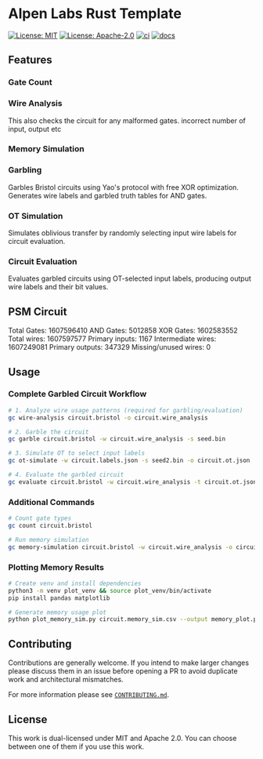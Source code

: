 # Alpen Labs Rust Template

[![License: MIT](https://img.shields.io/badge/License-MIT-blue.svg)](https://opensource.org/licenses/MIT)
[![License: Apache-2.0](https://img.shields.io/badge/License-Apache-blue.svg)](https://opensource.org/licenses/apache-2-0)
[![ci](https://github.com/alpenlabs/rust-template/actions/workflows/lint.yml/badge.svg?event=push)](https://github.com/alpenlabs/rust-template/actions)
[![docs](https://img.shields.io/badge/docs-docs.rs-orange)](https://docs.rs/rust-template)


## Features

### Gate Count

### Wire Analysis

  This also checks the circuit for any malformed gates. incorrect number of input, output etc

### Memory Simulation

### Garbling

  Garbles Bristol circuits using Yao's protocol with free XOR optimization. Generates wire labels and garbled truth tables for AND gates.

### OT Simulation

  Simulates oblivious transfer by randomly selecting input wire labels for circuit evaluation.

### Circuit Evaluation

  Evaluates garbled circuits using OT-selected input labels, producing output wire labels and their bit values.

## PSM Circuit

Total Gates: 1607596410
AND Gates: 5012858
XOR Gates: 1602583552
Total wires: 1607597577
Primary inputs: 1167
Intermediate wires: 1607249081
Primary outputs: 347329
Missing/unused wires: 0

## Usage

### Complete Garbled Circuit Workflow

```bash
# 1. Analyze wire usage patterns (required for garbling/evaluation)
gc wire-analysis circuit.bristol -o circuit.wire_analysis

# 2. Garble the circuit
gc garble circuit.bristol -w circuit.wire_analysis -s seed.bin

# 3. Simulate OT to select input labels  
gc ot-simulate -w circuit.labels.json -s seed2.bin -o circuit.ot.json

# 4. Evaluate the garbled circuit
gc evaluate circuit.bristol -w circuit.wire_analysis -t circuit.ot.json -g circuit.garbled -o circuit.eval.json
```

### Additional Commands

```bash
# Count gate types
gc count circuit.bristol

# Run memory simulation
gc memory-simulation circuit.bristol -w circuit.wire_analysis -o circuit.memory_sim.csv
```

### Plotting Memory Results

```bash
# Create venv and install dependencies
python3 -m venv plot_venv && source plot_venv/bin/activate
pip install pandas matplotlib

# Generate memory usage plot
python plot_memory_sim.py circuit.memory_sim.csv --output memory_plot.png
```

## Contributing

Contributions are generally welcome.
If you intend to make larger changes please discuss them in an issue
before opening a PR to avoid duplicate work and architectural mismatches.

For more information please see [`CONTRIBUTING.md`](/CONTRIBUTING.md).

## License

This work is dual-licensed under MIT and Apache 2.0.
You can choose between one of them if you use this work.
